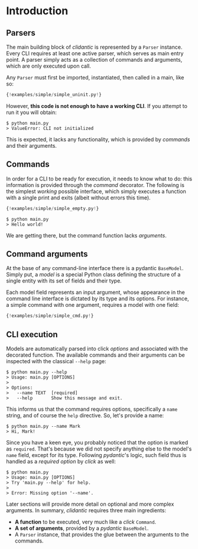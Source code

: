 # Introduction

## Parsers
The main building block of *clidantic* is represented by a `Parser` instance.
Every CLI requires at least one active parser, which serves as main entry point.
A parser simply acts as a collection of commands and arguments, which are only executed upon call.

 Any `Parser` must first be imported, instantiated, then called in a main, like so:

```python title="main.py" linenums="1" hl_lines="3 5 9"
{!examples/simple/simple_uninit.py!}
```
However, **this code is not enough to have a working CLI**. If you attempt to run it you will obtain:
```console
$ python main.py
> ValueError: CLI not initialized
```
This is expected, it lacks any functionality, which is provided by *commands* and their arguments.

## Commands

In order for a CLI to be ready for execution, it needs to know what to do: this information is provided
through the *command* decorator. The following is the simplest *working* possible interface, which simply executes
a function with a single print and exits (albeit without errors this time).

```python title="main.py" linenums="1" hl_lines="8"
{!examples/simple/simple_empty.py!}
```

```console
$ python main.py
> Hello world!
```
We are getting there, but the command function lacks *arguments*.

## Command arguments

At the base of any command-line interface there is a pydantic `BaseModel`.
Simply put, a *model* is a special Python class defining the structure of a single entity
with its set of fields and their type.

Each model field represents an input argument, whose appearance in the command line interface is dictated
by its type and its options. For instance, a simple command with one argument, requires a model with
one field:

```python title="main.py" linenums="1" hl_lines="8 9 13"
{!examples/simple/simple_cmd.py!}
```

## CLI execution

Models are automatically parsed into click *options* and associated with the decorated function.
The available commands and their arguments can be inspected with the classical `--help` page:

```console
$ python main.py --help
> Usage: main.py [OPTIONS]
>
> Options:
>   --name TEXT  [required]
>   --help       Show this message and exit.
```
This informs us that the command requires options, specifically a `name` string, and of course the `help` directive.
So, let's provide a name:

```console
$ python main.py --name Mark
> Hi, Mark!
```
Since you have a keen eye, you probably noticed that the option is marked as `required`.
That's because we did not specify anything else to the model's `name` field, except for its type.
Following *pydantic*'s logic, such field thus is handled as a *required option* by *click* as well:

```console
$ python main.py
> Usage: main.py [OPTIONS]
> Try 'main.py --help' for help.
>
> Error: Missing option '--name'.
```

Later sections will provide more detail on optional and more complex arguments.
In summary, *clidantic* requires three main ingredients:

- **A function** to be executed, very much like a *click* `Command`.
- **A set of arguments**, provided by a *pydantic* `BaseModel`.
- A `Parser` instance, that provides the glue between the arguments to the commands.

